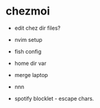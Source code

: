 # chezmoi
- edit chez dir files?
- nvim setup
- fish config
- home dir var
- merge laptop

- nnn
- spotify blocklet - escape chars.
